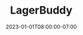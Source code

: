 ---
title: "LagerBuddy"
date: 2023-01-01T08:00:00-07:00
draft: false
params:
    subtitle: Grenzenloser Stauraum auf Abruf
---